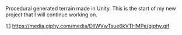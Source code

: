 Procedural generated terrain made in Unity. This is the start of my new project that I will continue working on.

![] https://media.giphy.com/media/DllWVwTsue6kVTHMPe/giphy.gif
